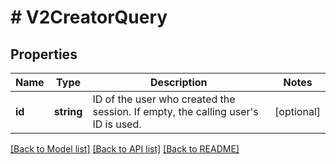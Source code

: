 # # V2CreatorQuery

## Properties

Name | Type | Description | Notes
------------ | ------------- | ------------- | -------------
**id** | **string** | ID of the user who created the session. If empty, the calling user&#39;s ID is used. | [optional]

[[Back to Model list]](../../README.md#models) [[Back to API list]](../../README.md#endpoints) [[Back to README]](../../README.md)
